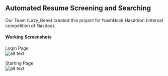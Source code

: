## Automated Resume Screening and Searching

Our Team (Lazy_Gene) created this project for NashHack Hakathon (internal competition of Nasdaq).

#### Working Screenshots

Login Page <br />
![alt text](https://github.com/PiyushSinha-9/Automated_Resume_Searching_and_Screening_with_UI/blob/main/ScreenShots/LoginPage.png?raw=true)

Starting Page <br />
![alt text](https://github.com/PiyushSinha-9/Automated_Resume_Searching_and_Screening_with_UI/blob/main/ScreenShots/StartingPage.png?raw=true)

